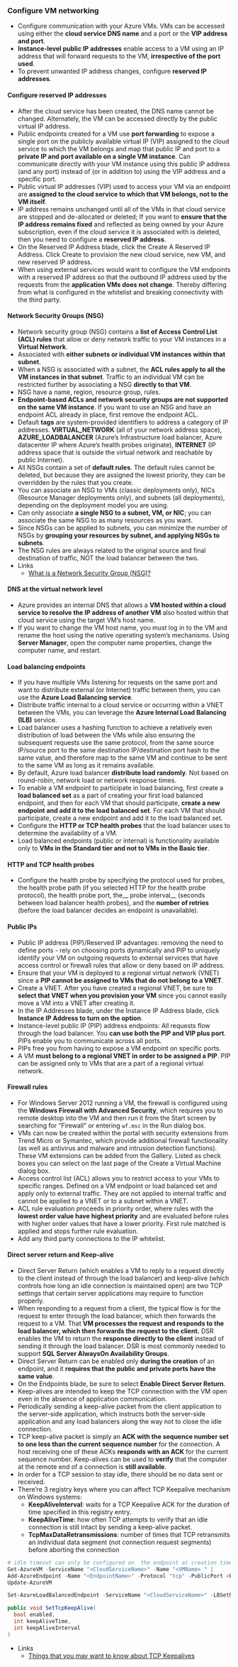 ### Configure VM networking
  * Configure communication with your Azure VMs. VMs can be accessed using either the __cloud service DNS name__ and a port or the __VIP address and port__.
  * __Instance-level public IP addresses__ enable access to a VM using an IP address that will forward requests to the VM, __irrespective of the port used__.
  * To prevent unwanted IP address changes, configure __reserved IP addresses__.

#### Configure reserved IP addresses
  * After the cloud service has been created, the DNS name cannot be changed. Alternately, the VM can be accessed directly by the public virtual IP address.
  * Public endpoints created for a VM use __port forwarding__ to expose a single port on the publicly available virtual IP (VIP) assigned to the cloud service to which the VM belongs and map that public IP and port to a __private IP and port available on a single VM instance__. Can communicate directly with your VM instance using this public IP address (and any port) instead of (or in addition to) using the VIP address and a specific port.
  * Public virtual IP addresses (VIP) used to access your VM via an endpoint are __assigned to the cloud service to which that VM belongs, not to the VM itself__.
  * IP address remains unchanged until all of the VMs in that cloud service are stopped and de-allocated or deleted; If you want to __ensure that the IP address remains fixed__ and reflected as being owned by your Azure subscription, even if the cloud service it is associated with is deleted, then you need to configure a __reserved IP address__.
  * On the Reserved IP Address blade, click the Create A Reserved IP Address. Click Create to provision the new cloud service, new VM, and new reserved IP address.
  * When using external services would want to configure the VM endpoints with a reserved IP address so that the outbound IP address used by the requests from the __application VMs does not change__. Thereby differing from what is configured in the whitelist and breaking connectivity with the third party.

#### Network Security Groups (NSG)
  * Network security group (NSG) contains a __list of Access Control List (ACL) rules__ that allow or deny network traffic to your VM instances in a __Virtual Network__.
  * Associated with __either subnets or individual VM instances within that subnet__.
  * When a NSG is associated with a subnet, the __ACL rules apply to all the VM instances in that subnet__. Traffic to an individual VM can be restricted further by associating a NSG __directly to that VM__.
  * NSG have a name, region, resource group, rules.
  * __Endpoint-based ACLs and network security groups are not supported on the same VM instance__. If you want to use an NSG and have an endpoint ACL already in place, first remove the endpoint ACL.
  * Default __tags__ are system-provided identifiers to address a category of IP addresses. __VIRTUAL_NETWORK__ (all of your network address space), __AZURE_LOADBALANCER__ (Azure’s Infrastructure load balancer,  Azure datacenter IP where Azure’s health probes originate), __INTERNET__ (IP address space that is outside the virtual network and reachable by public Internet).
  * All NSGs contain a set of __default rules__. The default rules cannot be deleted, but because they are assigned the lowest priority, they can be overridden by the rules that you create.
  * You can associate an NSG to VMs (classic deployments only), NICs (Resource Manager deployments only), and subnets (all deployments), depending on the deployment model you are using.
  * Can only associate __a single NSG to a subnet, VM, or NIC__; you can associate the same NSG to as many resources as you want.
  * Since NSGs can be applied to subnets, you can minimize the number of NSGs by __grouping your resources by subnet, and applying NSGs to subnets__.
  * The NSG rules are always related to the original source and final destination of traffic, NOT the load balancer between the two.
  * Links
    - [What is a Network Security Group (NSG)?](https://azure.microsoft.com/en-us/documentation/articles/virtual-networks-nsg/)

#### DNS at the virtual network level
  * Azure provides an internal DNS that allows a __VM hosted within a cloud service to resolve the IP address of another VM__ also hosted within that cloud service using the target VM’s host name.
  * If you want to change the VM host name, you must log in to the VM and rename the host using the native operating system’s mechanisms. Using __Server Manager__, open the computer name properties, change the computer name, and restart.

#### Load balancing endpoints
  * If you have multiple VMs listening for requests on the same port and want to distribute external (or Internet) traffic between them, you can use the __Azure Load Balancing service__.
  * Distribute traffic internal to a cloud service or occurring within a VNET between the VMs, you can leverage the __Azure Internal Load Balancing (ILB)__ service.
  * Load balancer uses a hashing function to achieve a relatively even distribution of load between the VMs while also ensuring the subsequent requests use the same protocol, from the same source IP/source port to the same destination IP/destination port hash to the same value, and therefore map to the same VM and continue to be sent to the same VM as long as it remains available.
  * By default, Azure load balancer __distribute load randomly__. Not based on round-robin, network load or network response times.
  * To enable a VM endpoint to participate in load balancing, first create a __load balanced set__ as a part of creating your first load balanced endpoint, and then for each VM that should participate, __create a new endpoint and add it to the load balanced set__. For each VM that should participate, create a new endpoint and add it to the load balanced set.
  * Configure the __HTTP or TCP health probes__ that the load balancer uses to determine the availability of a VM.
  * Load balanced endpoints (public or internal) is functionality available only to __VMs in the Standard tier and not to VMs in the Basic tier__.

#### HTTP and TCP health probes
  * Configure the health probe by specifying the protocol used for probes, the health probe path (if you selected HTTP for the health probe protocol), the health probe port, the__ probe interval__ (seconds between load balancer health probes), and the __number of retries__ (before the load balancer decides an endpoint is unavailable). 

#### Public IPs
  * Public IP address (PIP)/Reserved IP advantages: removing the need to define ports - rely on choosing ports dynamically and PIP to uniquely identify your VM on outgoing requests to external services that have access control or firewall rules that allow or deny based on IP address.
  * Ensure that your VM is deployed to a regional virtual network (VNET) since a __PIP cannot be assigned to VMs that do not belong to a VNET__.
  * Create a VNET. After you have created a regional VNET, be sure to __select that VNET when you provision your VM__ since you cannot easily move a VM into a VNET after creating it.
  * In the IP Addresses blade, under the Instance IP Address blade, click __Instance IP Address to turn on the option__.
  * Instance-level public IP (PIP) address endpoints: All requests flow through the load balancer. You __can use both the PIP and VIP plus port__. PIPs enable you to communicate across all ports. 
  * PIPs free you from having to expose a VM endpoint on specific ports. 
  * A VM __must belong to a regional VNET in order to be assigned a PIP__. PIP can be assigned only to VMs that are a part of a regional virtual network.

#### Firewall rules
  * For Windows Server 2012 running a VM, the firewall is configured using the __Windows Firewall with Advanced Security__, which requires you to remote desktop into the VM and then run it from the Start screen by searching for “Firewall” or entering `wf.msc` in the Run dialog box.
  * VMs can now be created within the portal with security extensions from Trend Micro or Symantec, which provide additional firewall functionality (as well as antivirus and malware and intrusion detection functions). These VM extensions can be added from the Gallery. Listed as check boxes you can select on the last page of the Create a Virtual Machine dialog box.
  * Access control list (ACL) allows you to restrict access to your VMs to specific ranges. Defined on a VM endpoint or load balanced set and apply only to external traffic. They are not applied to internal traffic and cannot be applied to a VNET or to a subnet within a VNET.
  * ACL rule evaluation proceeds in priority order, where rules with the __lowest order value have highest priority__ and are evaluated before rules with higher order values that have a lower priority. First rule matched is applied and stops further rule evaluation.
  * Add any third party connections to the IP whitelist.

#### Direct server return and Keep-alive
  * Direct Server Return (which enables a VM to reply to a request directly to the client instead of through the load balancer) and keep-alive (which controls how long an idle connection is maintained open) are two TCP settings that certain server applications may require to function properly.
  * When responding to a request from a client, the typical flow is for the request to enter through the load balancer, which then forwards the request to a VM. That __VM processes the request and responds to the load balancer, which then forwards the request to the client.__ DSR enables the VM to return the __response directly to the client__ instead of sending it through the load balancer. DSR is most commonly needed to support __SQL Server AlwaysOn Availability Groups__.
  * Direct Server Return can be enabled only __during the creation__ of an endpoint, and it __requires that the public and private ports have the same value__.
  * On the Endpoints blade, be sure to select __Enable Direct Server Return__.
  * Keep-alives are intended to keep the TCP connection with the VM open even in the absence of application communication.
  * Periodically sending a keep-alive packet from the client application to the server-side application, which instructs both the server-side application and any load balancers along the way not to close the idle connection.
  * TCP keep-alive packet is simply an __ACK with the sequence number set to one less than the current sequence number__ for the connection. A host receiving one of these ACKs __responds with an ACK__ for the current sequence number. Keep-alives can be used to __verify__ that the computer at the remote end of a connection is __still available__.
  * In order for a TCP session to stay idle, there should be no data sent or received.
  * There’re 3 registry keys where you can affect TCP Keepalive mechanism on Windows systems: 
    - __KeepAliveInterval__: waits for a TCP Keepalive ACK for the duration of time specified in this registry entry. 
    - __KeepAliveTime__: how often TCP attempts to verify that an idle connection is still intact by sending a keep-alive packet.
    - __TcpMaxDataRetransmissions__: number of times that TCP retransmits an individual data segment (not connection request segments) before aborting the connection
  ```powershell
  # idle timeout can only be configured on  the endpoint at creation time.
  Get-AzureVM -ServiceName "<CloudServiceName>" -Name "<VMName> " | 
  Add-AzureEndpoint -Name "<EndpointName>" -Protocol "tcp" -PublicPort <PublicPort> -LocalPort <PrivatePort> -IdleTimeoutInMinutes <NumMinutes> |
  Update-AzureVM

  Set-AzureLoadBalancedEndpoint -ServiceName "<CloudServiceName>" -LBSetName "<SetName>" -Protocol tcp -LocalPort <PrivatePort> -ProbeProtocolTCP -ProbePort <ProbePort> -IdleTimeoutInMinutes <NumMinutes>
  ```

  ```c#
  public void SetTcpKeepAlive(
    bool enabled,
    int keepAliveTime,
    int keepAliveInterval
  )
  ```
* Links
  - [Things that you may want to know about TCP Keepalives](https://blogs.technet.microsoft.com/nettracer/2010/06/03/things-that-you-may-want-to-know-about-tcp-keepalives/)
